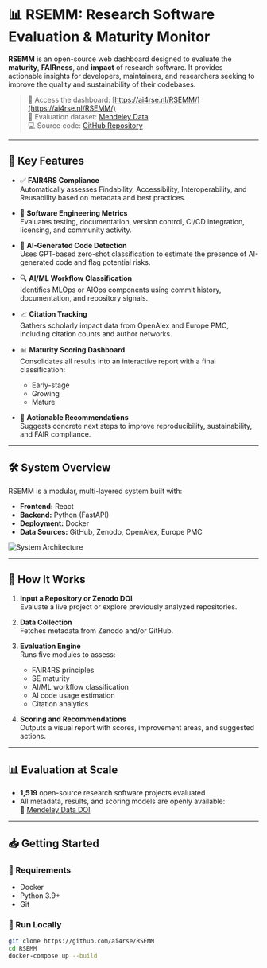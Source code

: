 # 📊 RSEMM: Research Software Evaluation & Maturity Monitor

**RSEMM** is an open-source web dashboard designed to evaluate the **maturity**, **FAIRness**, and **impact** of research software. It provides actionable insights for developers, maintainers, and researchers seeking to improve the quality and sustainability of their codebases.

> 🔗 Access the dashboard: [https://ai4rse.nl/RSEMM/](https://ai4rse.nl/RSEMM/)  
> 📂 Evaluation dataset: [Mendeley Data](https://data.mendeley.com/datasets/t2dygzcsyt/1)  
> 💻 Source code: [GitHub Repository](https://github.com/SiamakFarshidi/RSEMM-WUR)

---

## 🌟 Key Features

- ✅ **FAIR4RS Compliance**  
  Automatically assesses Findability, Accessibility, Interoperability, and Reusability based on metadata and best practices.

- 🧪 **Software Engineering Metrics**  
  Evaluates testing, documentation, version control, CI/CD integration, licensing, and community activity.

- 🤖 **AI-Generated Code Detection**  
  Uses GPT-based zero-shot classification to estimate the presence of AI-generated code and flag potential risks.

- 🔍 **AI/ML Workflow Classification**  
  Identifies MLOps or AIOps components using commit history, documentation, and repository signals.

- 📈 **Citation Tracking**  
  Gathers scholarly impact data from OpenAlex and Europe PMC, including citation counts and author networks.

- 📊 **Maturity Scoring Dashboard**  
  Consolidates all results into an interactive report with a final classification:  
  - Early-stage  
  - Growing  
  - Mature

- 🧭 **Actionable Recommendations**  
  Suggests concrete next steps to improve reproducibility, sustainability, and FAIR compliance.

---

## 🛠️ System Overview

RSEMM is a modular, multi-layered system built with:

- **Frontend:** React  
- **Backend:** Python (FastAPI)  
- **Deployment:** Docker  
- **Data Sources:** GitHub, Zenodo, OpenAlex, Europe PMC  

![System Architecture](https://ai4rse.nl/assets/architecture.png)

---

## 🔎 How It Works

1. **Input a Repository or Zenodo DOI**  
   Evaluate a live project or explore previously analyzed repositories.

2. **Data Collection**  
   Fetches metadata from Zenodo and/or GitHub.

3. **Evaluation Engine**  
   Runs five modules to assess:
   - FAIR4RS principles
   - SE maturity
   - AI/ML workflow classification
   - AI code usage estimation
   - Citation analytics

4. **Scoring and Recommendations**  
   Outputs a visual report with scores, improvement areas, and suggested actions.

---

## 📊 Evaluation at Scale

- **1,519** open-source research software projects evaluated  
- All metadata, results, and scoring models are openly available:  
  🔗 [Mendeley Data DOI](https://doi.org/10.17632/t2dygzcsyt.2)

---

## 📥 Getting Started

### 🧰 Requirements

- Docker
- Python 3.9+
- Git

### 🚀 Run Locally

```bash
git clone https://github.com/ai4rse/RSEMM
cd RSEMM
docker-compose up --build
